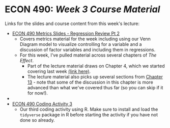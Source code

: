 # ECON 490: *Week 3 Course Material*

Links for the slides and course content from this week's lecture: 

- [ECON 490 Metrics Slides - Regression Review Pt 2](https://github.com/mackaytc/econ-490-course-material/blob/main/week-3/ECON%20490%20Metrics%20Slides%20-%20Regression%20Review%20Pt%202%20(PDF).pdf)
  - Covers metrics material for the week including using our Venn Diagram model to visualize controlling for a variable and a discussion of factor variables and including them in regressions. 
  - For this week, I've pulled material across several chapters of *The Effect*.
    - Part of the lecture material draws on Chapter 4, which we started covering last week [(link here)](https://theeffectbook.net/ch-DescribingRelationships.html).
    - The lecture material also picks up several sections from [Chapter 13](https://theeffectbook.net/ch-StatisticalAdjustment.html) - note that some of the discussion in this chapter is more advanced than what we've covered thus far (so you can skip if it for now!).
- 
- [ECON 490 Coding Activity 3](https://github.com/mackaytc/econ-490-course-material/blob/main/week-3/ECON%20490%20Coding%20Activity%203.R)
  - Our third coding activity using R. Make sure to install and load the `tidyverse` package in R before starting the activity if you have not done so already.